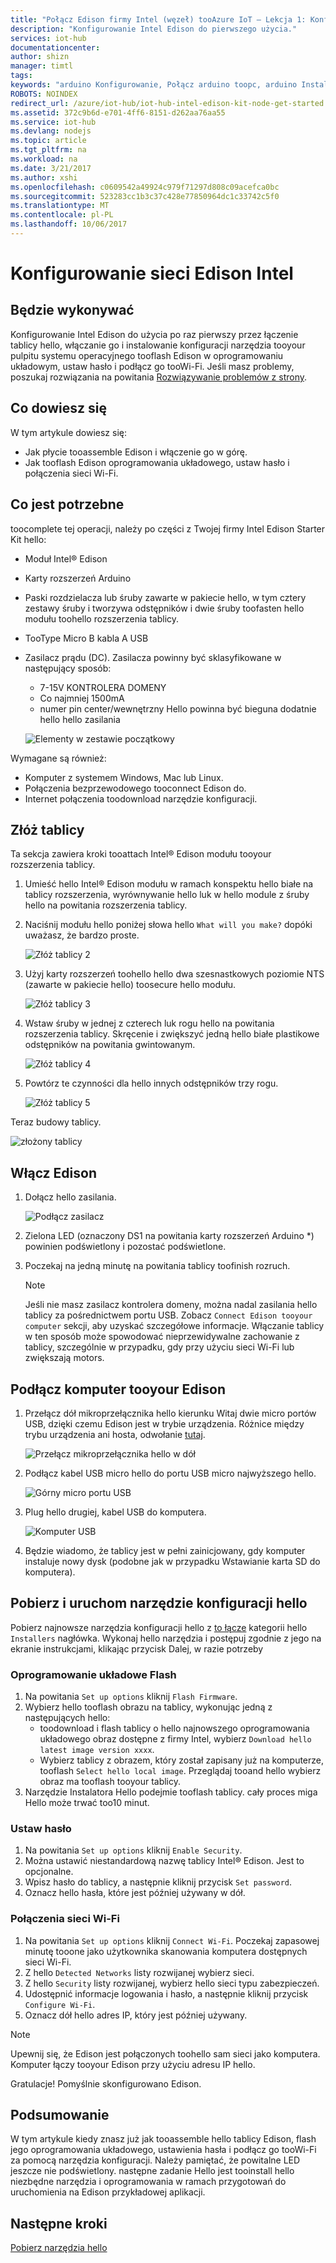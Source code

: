```yaml
---
title: "Połącz Edison firmy Intel (węzeł) tooAzure IoT — Lekcja 1: Konfigurowanie urządzenia | Dokumentacja firmy Microsoft"
description: "Konfigurowanie Intel Edison do pierwszego użycia."
services: iot-hub
documentationcenter: 
author: shizn
manager: timtl
tags: 
keywords: "arduino Konfigurowanie, Połącz arduino toopc, arduino Instalatora, arduino tablicy"
ROBOTS: NOINDEX
redirect_url: /azure/iot-hub/iot-hub-intel-edison-kit-node-get-started
ms.assetid: 372c9b6d-e701-4ff6-8151-d262aa76aa55
ms.service: iot-hub
ms.devlang: nodejs
ms.topic: article
ms.tgt_pltfrm: na
ms.workload: na
ms.date: 3/21/2017
ms.author: xshi
ms.openlocfilehash: c0609542a49924c979f71297d808c09acefca0bc
ms.sourcegitcommit: 523283cc1b3c37c428e77850964dc1c33742c5f0
ms.translationtype: MT
ms.contentlocale: pl-PL
ms.lasthandoff: 10/06/2017
---
```

# <a name="configure-your-intel-edison"></a>Konfigurowanie sieci Edison Intel
## <a name="what-you-will-do"></a>Będzie wykonywać
Konfigurowanie Intel Edison do użycia po raz pierwszy przez łączenie tablicy hello, włączanie go i instalowanie konfiguracji narzędzia tooyour pulpitu systemu operacyjnego tooflash Edison w oprogramowaniu układowym, ustaw hasło i podłącz go tooWi-Fi. Jeśli masz problemy, poszukaj rozwiązania na powitania [Rozwiązywanie problemów z strony][troubleshooting].

## <a name="what-you-will-learn"></a>Co dowiesz się
W tym artykule dowiesz się:

* Jak płycie tooassemble Edison i włączenie go w górę.
* Jak tooflash Edison oprogramowania układowego, ustaw hasło i połączenia sieci Wi-Fi.

## <a name="what-you-need"></a>Co jest potrzebne
toocomplete tej operacji, należy po części z Twojej firmy Intel Edison Starter Kit hello:

* Moduł Intel® Edison
* Karty rozszerzeń Arduino
* Paski rozdzielacza lub śruby zawarte w pakiecie hello, w tym cztery zestawy śruby i tworzywa odstępników i dwie śruby toofasten hello modułu toohello rozszerzenia tablicy.
* TooType Micro B kabla A USB
* Zasilacz prądu (DC). Zasilacza powinny być sklasyfikowane w następujący sposób:
  - 7-15V KONTROLERA DOMENY
  - Co najmniej 1500mA
  - numer pin center/wewnętrzny Hello powinna być bieguna dodatnie hello hello zasilania

  ![Elementy w zestawie początkowy](media/iot-hub-intel-edison-lessons/lesson1/kit.png)

Wymagane są również:

* Komputer z systemem Windows, Mac lub Linux.
* Połączenia bezprzewodowego tooconnect Edison do.
* Internet połączenia toodownload narzędzie konfiguracji.

## <a name="assemble-your-board"></a>Złóż tablicy

Ta sekcja zawiera kroki tooattach Intel® Edison modułu tooyour rozszerzenia tablicy.

1. Umieść hello Intel® Edison modułu w ramach konspektu hello białe na tablicy rozszerzenia, wyrównywanie hello luk w hello module z śruby hello na powitania rozszerzenia tablicy.

2. Naciśnij modułu hello poniżej słowa hello `What will you make?` dopóki uważasz, że bardzo proste.

   ![Złóż tablicy 2](media/iot-hub-intel-edison-lessons/lesson1/assemble_board2.jpg)

3. Użyj karty rozszerzeń toohello hello dwa szesnastkowych poziomie NTS (zawarte w pakiecie hello) toosecure hello modułu.

   ![Złóż tablicy 3](media/iot-hub-intel-edison-lessons/lesson1/assemble_board3.jpg)

4. Wstaw śruby w jednej z czterech luk rogu hello na powitania rozszerzenia tablicy. Skręcenie i zwiększyć jedną hello białe plastikowe odstępników na powitania gwintowanym.

   ![Złóż tablicy 4](media/iot-hub-intel-edison-lessons/lesson1/assemble_board4.jpg)

5. Powtórz te czynności dla hello innych odstępników trzy rogu.

   ![Złóż tablicy 5](media/iot-hub-intel-edison-lessons/lesson1/assemble_board5.jpg)

Teraz budowy tablicy.

   ![złożony tablicy](media/iot-hub-intel-edison-lessons/lesson1/assembled_board.jpg)

## <a name="power-up-edison"></a>Włącz Edison

1. Dołącz hello zasilania.

   ![Podłącz zasilacz](media/iot-hub-intel-edison-lessons/lesson1/plug_power.jpg)

2. Zielona LED (oznaczony DS1 na powitania karty rozszerzeń Arduino *) powinien podświetlony i pozostać podświetlone.

3. Poczekaj na jedną minutę na powitania tablicy toofinish rozruch.

   > [!NOTE]
   > Jeśli nie masz zasilacz kontrolera domeny, można nadal zasilania hello tablicy za pośrednictwem portu USB. Zobacz `Connect Edison tooyour computer` sekcji, aby uzyskać szczegółowe informacje. Włączanie tablicy w ten sposób może spowodować nieprzewidywalne zachowanie z tablicy, szczególnie w przypadku, gdy przy użyciu sieci Wi-Fi lub zwiększają motors.

## <a name="connect-edison-tooyour-computer"></a>Podłącz komputer tooyour Edison

1. Przełącz dół mikroprzełącznika hello kierunku Witaj dwie micro portów USB, dzięki czemu Edison jest w trybie urządzenia. Różnice między trybu urządzenia ani hosta, odwołanie [tutaj](https://software.intel.com/en-us/node/628233#usb-device-mode-vs-usb-host-mode).

   ![Przełącz mikroprzełącznika hello w dół](media/iot-hub-intel-edison-lessons/lesson1/toggle_down_microswitch.jpg)

2. Podłącz kabel USB micro hello do portu USB micro najwyższego hello.

   ![Górny micro portu USB](media/iot-hub-intel-edison-lessons/lesson1/top_usbport.jpg)

3. Plug hello drugiej, kabel USB do komputera.

   ![Komputer USB](media/iot-hub-intel-edison-lessons/lesson1/computer_usb.jpg)

4. Będzie wiadomo, że tablicy jest w pełni zainicjowany, gdy komputer instaluje nowy dysk (podobne jak w przypadku Wstawianie karta SD do komputera).

## <a name="download-and-run-hello-configuration-tool"></a>Pobierz i uruchom narzędzie konfiguracji hello
Pobierz najnowsze narzędzia konfiguracji hello z [to łącze](https://software.intel.com/en-us/iot/hardware/edison/downloads) kategorii hello `Installers` nagłówka. Wykonaj hello narzędzia i postępuj zgodnie z jego na ekranie instrukcjami, klikając przycisk Dalej, w razie potrzeby

### <a name="flash-firmware"></a>Oprogramowanie układowe Flash
1. Na powitania `Set up options` kliknij `Flash Firmware`.
2. Wybierz hello tooflash obrazu na tablicy, wykonując jedną z następujących hello:
   - toodownload i flash tablicy o hello najnowszego oprogramowania układowego obraz dostępne z firmy Intel, wybierz `Download hello latest image version xxxx`.
   - Wybierz tablicy z obrazem, który został zapisany już na komputerze, tooflash `Select hello local image`. Przeglądaj tooand hello wybierz obraz ma tooflash tooyour tablicy.
3. Narzędzie Instalatora Hello podejmie tooflash tablicy. cały proces miga Hello może trwać too10 minut.

### <a name="set-password"></a>Ustaw hasło
1. Na powitania `Set up options` kliknij `Enable Security`.
2. Można ustawić niestandardową nazwę tablicy Intel® Edison. Jest to opcjonalne.
3. Wpisz hasło do tablicy, a następnie kliknij przycisk `Set password`.
4. Oznacz hello hasła, które jest później używany w dół.

### <a name="connect-wi-fi"></a>Połączenia sieci Wi-Fi
1. Na powitania `Set up options` kliknij `Connect Wi-Fi`. Poczekaj zapasowej minutę tooone jako użytkownika skanowania komputera dostępnych sieci Wi-Fi.
2. Z hello `Detected Networks` listy rozwijanej wybierz sieci.
3. Z hello `Security` listy rozwijanej, wybierz hello sieci typu zabezpieczeń.
4. Udostępnić informacje logowania i hasło, a następnie kliknij przycisk `Configure Wi-Fi`.
5. Oznacz dół hello adres IP, który jest później używany.

> [!NOTE]
> Upewnij się, że Edison jest połączonych toohello sam sieci jako komputera. Komputer łączy tooyour Edison przy użyciu adresu IP hello.

Gratulacje! Pomyślnie skonfigurowano Edison.

## <a name="summary"></a>Podsumowanie
W tym artykule kiedy znasz już jak tooassemble hello tablicy Edison, flash jego oprogramowania układowego, ustawienia hasła i podłącz go tooWi-Fi za pomocą narzędzia konfiguracji. Należy pamiętać, że powitalne LED jeszcze nie podświetlony. następne zadanie Hello jest tooinstall hello niezbędne narzędzia i oprogramowania w ramach przygotowań do uruchomienia na Edison przykładowej aplikacji.

## <a name="next-steps"></a>Następne kroki
[Pobierz narzędzia hello][get-the-tools]
<!-- Images and links -->

[troubleshooting]: iot-hub-intel-edison-kit-node-troubleshooting.md
[get-the-tools]: iot-hub-intel-edison-kit-node-lesson1-get-the-tools-win32.md